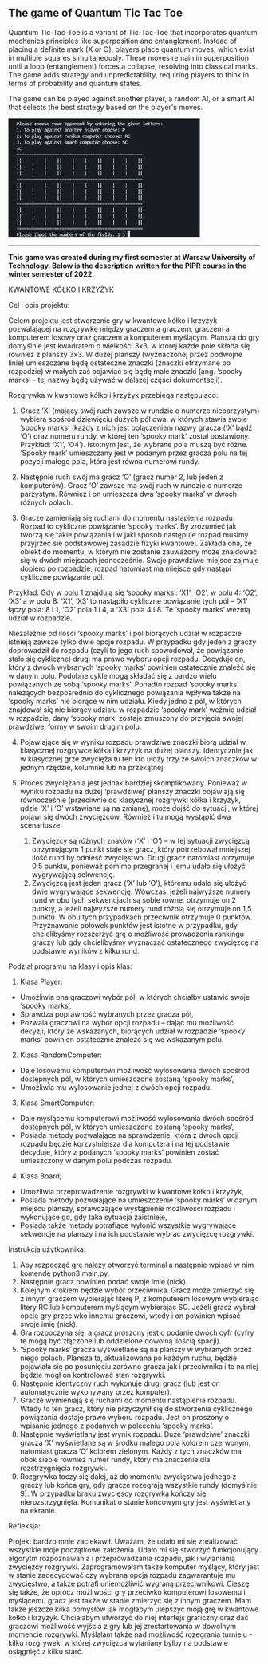 The game of Quantum Tic Tac Toe 
--------------------------------------------------------------------------

Quantum Tic-Tac-Toe is a variant of Tic-Tac-Toe that incorporates quantum mechanics principles like superposition and entanglement. Instead of placing a definite mark (X or O), players place quantum moves, which exist in multiple squares simultaneously. These moves remain in superposition until a loop (entanglement) forces a collapse, resolving into classical marks. The game adds strategy and unpredictability, requiring players to think in terms of probability and quantum states.

The game can be played against another player, a random AI, or a smart AI that selects the best strategy based on the player's moves. 

![Demo](quantum_gif.GIF)

---------------------------------------------------------------------------


**This game was created during my first semester at Warsaw University of Technology. 
Below is the description written for the PIPR course in the winter semester of 2022.**

KWANTOWE KÓŁKO I KRZYŻYK

Cel i opis projektu:

Celem projektu jest stworzenie gry w kwantowe kółko i krzyżyk pozwalającej na rozgrywkę między graczem a graczem, graczem a komputerem losowy oraz graczem a komputerem myślącym.
Plansza do gry domyślnie jest kwadratem o wielkości 3x3, w której każde pole składa się również z planszy 3x3. W dużej planszy (wyznaczonej przez podwójne linie) umieszczane będę ostateczne znaczki (znaczki otrzymane po rozpadzie) w małych zaś pojawiać się będę małe znaczki (ang. ’spooky marks’ – tej nazwy będę używać w dalszej części dokumentacji).

Rozgrywka w kwantowe kółko i krzyżyk przebiega następująco:

1. Gracz ‘X’ (mający swój ruch zawsze w rundzie o numerze nieparzystym) wybiera spośród dziewięciu dużych pól dwa, w których stawia swoje ’spooky marks’ (każdy z nich jest połączeniem nazwy gracza (‘X’ bądź ‘O’) oraz numeru rundy, w której ten ‘spooky mark’ został postawiony. Przykład: ‘X1’, ‘O4’). Istotnym jest, że wybrane pola muszą być różne. ’Spooky mark’ umieszczany jest w podanym przez gracza polu na tej pozycji małego pola, która jest równa numerowi rundy.

2. Następnie ruch swój ma gracz ‘O’ (gracz numer 2, lub jeden z komputerów). Gracz ‘O’ zawsze ma swój ruch w rundzie o numerze parzystym. Również i on umieszcza dwa ’spooky marks’ w dwóch różnych polach.

3. Gracze zamieniają się ruchami do momentu nastąpienia rozpadu. Rozpad to cykliczne powiązanie ’spooky
marks’. By zrozumieć jak tworzą się takie powiązania i w jaki sposób następuje rozpad musimy przyjrzeć się podstawowej zasadzie fizyki kwantowej. Zakłada ona, że obiekt do momentu, w którym nie zostanie zauważony może znajdować się w dwóch miejscach jednocześnie. Swoje prawdziwe miejsce zajmuje dopiero po rozpadzie, rozpad natomiast ma miejsce gdy nastąpi cykliczne powiązanie pól.

Przykład:
Gdy w polu 1 znajdują się ‘spooky marks’: ‘X1’, ‘O2’, w polu 4: ‘O2’, ‘X3’ a w polu 8: ‘X1’, ‘X3’ to  nastąpiło cykliczne powiązanie tych pól – ‘X1’ łączy pola: 8 i 1, ‘O2’ pola 1 i 4, a ‘X3’ pola 4 i 8. Te ‘spooky marks’ wezmą udział w rozpadzie.

Niezależnie od ilości ‘spooky marks’ i pól biorących udział w rozpadzie istnieją zawsze tylko dwie opcje rozpadu. W przypadku gdy jeden z graczy doprowadził do rozpadu (czyli to jego ruch spowodował, że powiązanie stało się cykliczne) drugi ma prawo wyboru opcji rozpadu. Decyduje on, który z dwóch wybranych ‘spooky marks’ powinien ostatecznie znaleźć się w danym polu.
Podobne cykle mogą składać się z bardzo wielu powiązanych ze sobą ‘spooky marks’. Ponadto rozpad ‘spooky marks’ należących bezpośrednio do cyklicznego powiązania wpływa także na ‘spooky marks’ nie biorące w nim udziału. Kiedy jedno z pól, w których znajdował się nie biorący udziału w rozpadzie ‘spooky mark’ weźmie udział w rozpadzie, dany ‘spooky mark’ zostaje zmuszony do przyjęcia swojej prawdziwej formy w swoim drugim polu.

4. Pojawiające się w wyniku rozpadu prawdziwe znaczki biorą udział w klasycznej rozgrywce kółka i krzyżyk na dużej planszy. Identycznie jak w klasycznej grze zwycięża tu ten kto ułoży trzy ze swoich znaczków w jednym rzędzie, kolumnie lub na przekątnej.

5. Proces zwyciężania jest jednak bardziej skomplikowany. Ponieważ w wyniku rozpadu na dużej ‘prawdziwej’ planszy znaczki pojawiają się równocześnie (przeciwnie do klasycznej rozgrywki kółka i krzyżyk, gdzie ‘X’ i ‘O’ wstawiane są na zmianę), może dojść do sytuacji, w której pojawi się dwóch zwycięzców. Również i tu mogą wystąpić dwa scenariusze:
    1.	Zwycięzcy są różnych znaków (‘X’ i ‘O’) – w tej sytuacji zwycięzcą otrzymującym 1 punkt staje się gracz, który potrzebował mniejszej ilość rund by odnieść zwycięstwo. Drugi gracz natomiast otrzymuje 0,5 punktu, ponieważ pomimo przegranej i jemu udało się ułożyć wygrywającą sekwencję.
    2.	Zwycięzcą jest jeden gracz (‘X’ lub ‘O’), któremu udało się ułożyć dwie wygrywające sekwencję. Wówczas, jeżeli najwyższe numery rund w obu tych sekwencjach są sobie równe, otrzymuje on 2 punkty, a jeżeli najwyższe numery rund różnią się otrzymuje on 1,5 punktu. W obu tych przypadkach przeciwnik otrzymuje 0 punktów.
    Przyznawanie połówek punktów jest istotne w przypadku, gdy chcielibyśmy rozszerzyć grę o możliwość prowadzenia rankingu graczy lub gdy chcielibyśmy wyznaczać ostatecznego zwycięzcę na podstawie wyników z kilku rund.


Podział programu na klasy i opis klas:

1.	Klasa Player:
- Umożliwia ona graczowi wybór pól, w których chciałby ustawić swoje ‘spooky marks’,
- Sprawdza poprawność wybranych przez gracza pól,
- Pozwala graczowi na wybór opcji rozpadu – dając mu możliwość decyzji, który ze wskazanych, biorących udział w rozpadzie ‘spooky marks’ powinien ostatecznie znaleźć się we wskazanym polu.
2.	Klasa RandomComputer:
- Daje losowemu komputerowi możliwość wylosowania dwóch spośród dostępnych pól, w których umieszczone zostaną ‘spooky marks’,
- Umożliwia mu wylosowanie jednej z dwóch opcji rozpadu.
3.	Klasa SmartComputer:
- Daje myślącemu komputerowi możliwość wylosowania dwóch spośród dostępnych pól, w których umieszczone zostaną ‘spooky marks’,
- Posiada metody pozwalające na sprawdzenie, która z dwóch opcji rozpadu będzie korzystniejsza dla komputera i na tej podstawie decyduje, który z podanych ‘spooky marks’ powinien zostać umieszczony w danym polu podczas rozpadu.
4.	Klasa Board;
- Umożliwia przeprowadzenie rozgrywki w kwantowe kółko i krzyżyk,
- Posiada metody pozwalające na umieszczenie ‘spooky marks’ w danym miejscu planszy, sprawdzające wystąpienie możliwości rozpadu i wykonujące go, gdy taka sytuacja zaistnieje,
- Posiada także metody potrafiące wyłonić wszystkie wygrywające sekwencje na planszy i na ich podstawie wybrać zwycięzcę rozgrywki.


Instrukcja użytkownika:

1.	Aby rozpocząć grę należy otworzyć terminal a następnie wpisać w nim komendę python3 main.py.
2.	Następnie gracz powinien podać swoje imię (nick).
3.	Kolejnym krokiem będzie wybór przeciwnika. Gracz może zmierzyć się z innym graczem wybierając literę P, z komputerem losowym wybierając litery RC lub komputerem myślącym wybierając SC. Jeżeli gracz wybrał opcję gry przeciwko innemu graczowi, wtedy i on powinien wpisać swoje imię (nick).
4.	Gra rozpoczyna się, a gracz proszony jest o podanie dwóch cyfr (cyfry te mogą być złączone lub oddzielone dowolną ilością spacji).
5.	‘Spooky marks’ gracza wyświetlane są na planszy w wybranych przez niego polach. Plansza ta, aktualizowana po każdym ruchu, będzie pojawiała się po posunięciu zarówno gracza jak i przeciwnika i to na niej będzie mógł on kontrolować stan rozgrywki.
6.	Następnie identyczny ruch wykonuje drugi gracz (lub jest on automatycznie wykonywany przez komputer).
7.	Gracze wymieniają się ruchami do momentu nastąpienia rozpadu. Wtedy to ten gracz, który nie przyczynił się do stworzenia cyklicznego powiązania dostaje prawo wyboru rozpadu. Jest on proszony o wpisanie jednego z podanych w poleceniu ‘spooky marks’.
8.	Następnie wyświetlany jest wynik rozpadu. Duże ‘prawdziwe’ znaczki gracza ‘X’ wyświetlane są w środku małego pola kolorem czerwonym, natomiast gracza ‘O’ kolorem zielonym. Każdy z tych znaczków ma obok siebie również numer rundy, który ma znaczenie dla rozstrzygnięcia rozgrywki.
9.	Rozgrywka toczy się dalej, aż do momentu zwycięstwa jednego z graczy lub końca gry, gdy gracze rozegrają wszystkie rundy (domyślnie 9). W przypadku braku zwycięscy rozgrywka kończy się nierozstrzygnięta. Komunikat o stanie końcowym gry jest wyświetlany na ekranie.


Refleksja:

Projekt bardzo mnie zaciekawił. Uważam, że udało mi się zrealizować wszystkie moje początkowe założenia. Udało mi się stworzyć funkcjonujący algorytm rozpoznawania i przeprowadzania rozpadu, jak i wyłaniania zwycięzcy rozgrywki. Zaprogramowałam także komputer myślący, który jest w stanie zadecydować czy wybrana opcja rozpadu zagwarantuje mu zwycięstwo, a także potrafi uniemożliwić wygraną przeciwnikowi. Cieszę się także, że oprócz możliwości gry przeciwko komputerowi losowemu i myślącemu gracz jest także w stanie zmierzyć się z innym graczem. Mam także jeszcze kilka pomysłów jak mogłabym ulepszyć moją grę w kwantowe kółko i krzyżyk. Chciałabym utworzyć do niej interfejs graficzny oraz dać graczowi możliwość wyjścia z gry lub jej zrestartowania w dowolnym momencie rozgrywki. Myślałam także nad możliwość rozegrania turnieju - kilku rozgrywek, w której zwycięzca wyłaniany byłby na podstawie osiągnięć z kilku starć.
